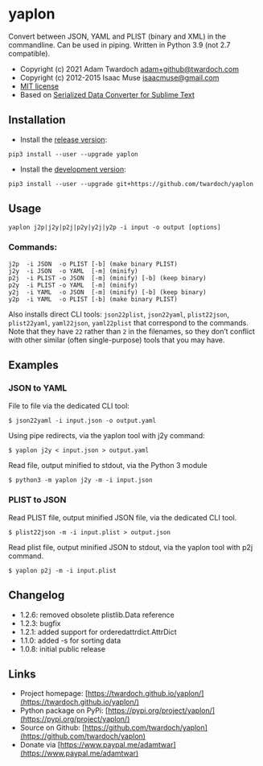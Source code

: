 # yaplon

Convert between JSON, YAML and PLIST (binary and XML) in the commandline.
Can be used in piping. Written in Python 3.9 (not 2.7 compatible).

- Copyright (c) 2021 Adam Twardoch <adam+github@twardoch.com>
- Copyright (c) 2012-2015 Isaac Muse <isaacmuse@gmail.com>
- [MIT license](./LICENSE)
- Based on [Serialized Data Converter for Sublime Text](https://github.com/facelessuser/SerializedDataConverter)

## Installation

- Install the [release version](https://pypi.org/project/yaplon/):

```
pip3 install --user --upgrade yaplon
```

- Install the [development version](https://github.com/twardoch/yaplon):

```
pip3 install --user --upgrade git+https://github.com/twardoch/yaplon
```

## Usage

```
yaplon j2p|j2y|p2j|p2y|y2j|y2p -i input -o output [options]
```

### Commands:

```
j2p  -i JSON  -o PLIST [-b] (make binary PLIST)
j2y  -i JSON  -o YAML  [-m] (minify)
p2j  -i PLIST -o JSON  [-m] (minify) [-b] (keep binary)
p2y  -i PLIST -o YAML  [-m] (minify)
y2j  -i YAML  -o JSON  [-m] (minify) [-b] (keep binary)
y2p  -i YAML  -o PLIST [-b] (make binary PLIST)
```

Also installs direct CLI tools: `json22plist`, `json22yaml`, `plist22json`, `plist22yaml`, `yaml22json`, `yaml22plist` that correspond to the commands. Note that they have `22` rather than `2` in the filenames, so they don’t conflict with other similar (often single-purpose) tools that you may have.

## Examples

### JSON to YAML

File to file via the dedicated CLI tool:

```
$ json22yaml -i input.json -o output.yaml
```

Using pipe redirects, via the yaplon tool with j2y command:

```
$ yaplon j2y < input.json > output.yaml
```

Read file, output minified to stdout, via the Python 3 module

```
$ python3 -m yaplon j2y -m -i input.json
```

### PLIST to JSON

Read PLIST file, output minified JSON file, via the dedicated CLI tool.

```
$ plist22json -m -i input.plist > output.json
```

Read plist file, output minified JSON to stdout, via the yaplon tool with p2j command.

```
$ yaplon p2j -m -i input.plist
```

## Changelog

- 1.2.6: removed obsolete plistlib.Data reference
- 1.2.3: bugfix
- 1.2.1: added support for orderedattrdict.AttrDict
- 1.1.0: added -s for sorting data
- 1.0.8: initial public release

## Links

- Project homepage: [https://twardoch.github.io/yaplon/](https://twardoch.github.io/yaplon/)
- Python package on PyPi: [https://pypi.org/project/yaplon/](https://pypi.org/project/yaplon/)
- Source on Github: [https://github.com/twardoch/yaplon](https://github.com/twardoch/yaplon)
- Donate via [https://www.paypal.me/adamtwar](https://www.paypal.me/adamtwar)
